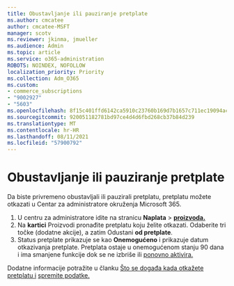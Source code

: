 ```yaml
---
title: Obustavljanje ili pauziranje pretplate
ms.author: cmcatee
author: cmcatee-MSFT
manager: scotv
ms.reviewer: jkinma, jmueller
ms.audience: Admin
ms.topic: article
ms.service: o365-administration
ROBOTS: NOINDEX, NOFOLLOW
localization_priority: Priority
ms.collection: Adm_O365
ms.custom:
- commerce_subscriptions
- "9002927"
- "5603"
ms.openlocfilehash: 8f15c401ffd6142ca5910c23760b169d7b1657c711ec19094ac7a2940e40a629
ms.sourcegitcommit: 920051182781bd97ce4d4d6fbd268cb37b84d239
ms.translationtype: MT
ms.contentlocale: hr-HR
ms.lasthandoff: 08/11/2021
ms.locfileid: "57900792"
---
```

# <a name="suspend-or-pause-a-subscription"></a>Obustavljanje ili pauziranje pretplate

Da biste privremeno obustavljali ili pauzirali pretplatu, pretplatu možete otkazati u Centar za administratore okruženja Microsoft 365.

1. U centru za administratore idite na stranicu **Naplata**  >  **[proizvoda.](https://go.microsoft.com/fwlink/p/?linkid=842054)**
2. Na **kartici** Proizvodi pronađite pretplatu koju želite otkazati. Odaberite tri točke (dodatne akcije), a zatim Odustani **od pretplate**.
3. Status pretplate prikazuje se kao **Onemogućeno** i prikazuje datum otkazivanja pretplate. Pretplata ostaje u onemogućenom stanju 90 dana i ima smanjene funkcije dok se ne izbriše ili [ponovno aktivira.](https://docs.microsoft.com/microsoft-365/commerce/subscriptions/reactivate-your-subscription)

Dodatne informacije potražite u članku [Što se događa kada otkažete pretplatu i](https://docs.microsoft.com/microsoft-365/commerce/subscriptions/cancel-your-subscription#what-happens-when-you-cancel-a-subscription) [spremite podatke.](https://docs.microsoft.com/microsoft-365/commerce/subscriptions/cancel-your-subscription#save-your-data)
